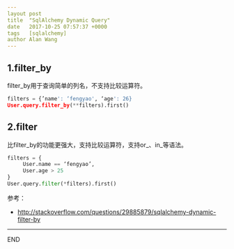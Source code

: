 ```yaml
---
layout post
title  "SqlAlchemy Dynamic Query"
date   2017-10-25 07:57:37 +0000
tags   [sqlalchemy]
author Alan Wang
---
```


## 1.filter_by

filter_by用于查询简单的列名，不支持比较运算符。

```python
filters = {’name': ‘fengyao', ‘age': 26}
User.query.filter_by(**filters).first()
```

## 2.filter

比filter_by的功能更强大，支持比较运算符，支持or_、in_等语法。

```python
filters = {
     User.name == ‘fengyao’,
     User.age > 25
}
User.query.filter(*filters).first()
```

参考：
- http://stackoverflow.com/questions/29885879/sqlalchemy-dynamic-filter-by

---
END

